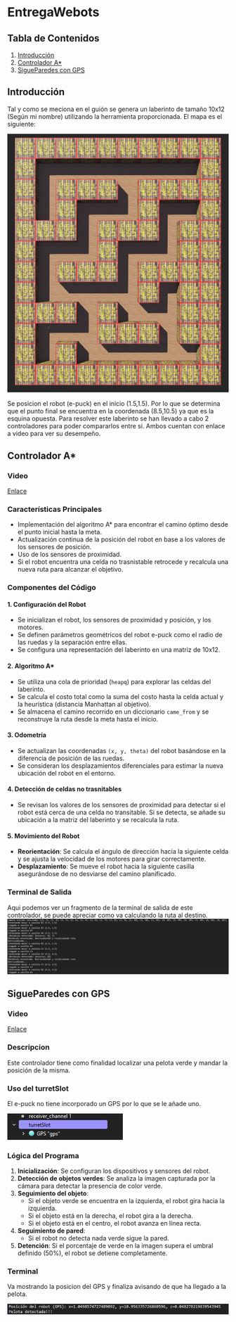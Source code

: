 # EntregaWebots
## Tabla de Contenidos
1. [Introducción](#Introduccion)
2. [Controlador A*](#A*)
3. [SigueParedes con GPS](#Sigueparedes)
## Introducción <a name="Introduccion"></a>
Tal y como se meciona en el guión se genera un laberinto de tamaño 10x12 (Según mi nombre) utilizando la herramienta proporcionada. El mapa es el siguiente:

![Captura](Images/MapaFoto.png)

Se posicion el robot (e-puck) en el inicio (1.5,1.5). Por lo que se determina que el punto final se encuentra en la coordenada (8.5,10.5) ya que es la esquina opuesta. Para resolver este laberinto se han llevado a cabo 2 controladores para poder compararlos entre si. Ambos cuentan con enlace a video para ver su desempeño. 

## Controlador A* <a name="A*"></a>
### Video
[Enlace](https://youtu.be/kf7UdsoY8r0)

### Características Principales
- Implementación del algoritmo A* para encontrar el camino óptimo desde el punto inicial hasta la meta.
- Actualización continua de la posición del robot en base a los valores de los sensores de posición.
- Uso de los sensores de proximidad.
- Si el robot encuentra una celda no trasnistable retrocede y recalcula una nueva ruta para alcanzar el objetivo.

### Componentes del Código

#### 1. **Configuración del Robot**
- Se inicializan el robot, los sensores de proximidad y posición, y los motores.
- Se definen parámetros geométricos del robot e-puck como el radio de las ruedas y la separación entre ellas.
- Se configura una representación del laberinto en una matriz de 10x12.

#### 2. **Algoritmo A***
- Se utiliza una cola de prioridad (`heapq`) para explorar las celdas del laberinto.
- Se calcula el costo total como la suma del costo hasta la celda actual y la heurística (distancia Manhattan al objetivo).
- Se almacena el camino recorrido en un diccionario `came_from` y se reconstruye la ruta desde la meta hasta el inicio.

#### 3. **Odometría**
- Se actualizan las coordenadas `(x, y, theta)` del robot basándose en la diferencia de posición de las ruedas.
- Se consideran los desplazamientos diferenciales para estimar la nueva ubicación del robot en el entorno.

#### 4. **Detección de celdas no trasnitables**
- Se revisan los valores de los sensores de proximidad para detectar si el robot está cerca de una celda no transitable. Si se detecta, se añade su ubicación a la matriz del laberinto y se recalcula la ruta.

#### 5. **Movimiento del Robot**
- **Reorientación**: Se calcula el ángulo de dirección hacia la siguiente celda y se ajusta la velocidad de los motores para girar correctamente.
- **Desplazamiento**: Se mueve el robot hacia la siguiente casilla asegurándose de no desviarse del camino planificado.
### Terminal de Salida
Aqui podemos ver un fragmento de la terminal de salida de este controlador, se puede apreciar como va calculando la ruta al destino.
![Captura](Images/TerminalAstar.png)


## SigueParedes con GPS <a name="Sigueparedes"></a>
### Video
[Enlace](https://youtu.be/G5IKbE7ssrU)
### Descripcion
Este controlador tiene como finalidad localizar una pelota verde y mandar la posición de la misma. 
### Uso del turretSlot
El e-puck no tiene incorporado un GPS por lo que se le añade uno. 

![Captura](Images/Uso_turretSlot.png)

### Lógica del Programa
1. **Inicialización**: Se configuran los dispositivos y sensores del robot.
2. **Detección de objetos verdes**: Se analiza la imagen capturada por la cámara para detectar la presencia de color verde.
3. **Seguimiento del objeto**:
   - Si el objeto verde se encuentra en la izquierda, el robot gira hacia la izquierda.
   - Si el objeto está en la derecha, el robot gira a la derecha.
   - Si el objeto está en el centro, el robot avanza en línea recta.
4. **Seguimiento de pared**:
   - Si el robot no detecta nada verde sigue la pared. 
5. **Detención**: Si el porcentaje de verde en la imagen supera el umbral definido (50%), el robot se detiene completamente.
### Terminal
Va mostrando la posicion del GPS y finaliza avisando de que ha llegado a la pelota.

![Captura](Images/TerminalSigueParedes.png)



